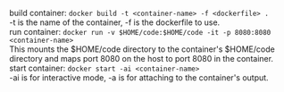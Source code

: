 build container: `docker build -t <container-name> -f <dockerfile> .`  
-t is the name of the container, -f is the dockerfile to use.  
run container: `docker run -v $HOME/code:$HOME/code -it -p 8080:8080 <container-name>`  
This mounts the $HOME/code directory to the container's $HOME/code directory and maps port 8080 on the host to port 8080 in the container.  
start container: `docker start -ai <container-name>`  
-ai is for interactive mode, -a is for attaching to the container's output.  
